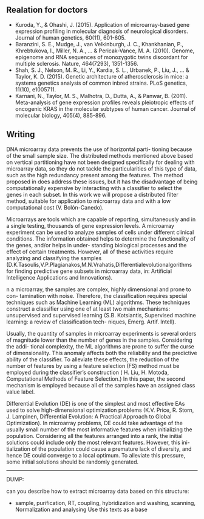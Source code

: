 
## Realation for doctors
- Kuroda, Y., & Ohashi, J. (2015). Application of microarray-based gene expression profiling in molecular diagnosis of neurological disorders. Journal of human genetics, 60(11), 601-605.
- Baranzini, S. E., Mudge, J., van Velkinburgh, J. C., Khankhanian, P., Khrebtukova, I., Miller, N. A., ... & Pericak-Vance, M. A. (2010). Genome, epigenome and RNA sequences of monozygotic twins discordant for multiple sclerosis. Nature, 464(7293), 1351-1356.
- Shah, S. J., Nelson, M. R., Li, Y., Kardia, S. L., Urbanek, P., Liu, J., ... & Taylor, K. D. (2015). Genetic architecture of atherosclerosis in mice: a systems genetics analysis of common inbred strains. PLoS genetics, 11(10), e1005711.
- Karnani, N., Taylor, M. S., Malhotra, D., Dutta, A., & Panwar, B. (2011). Meta-analysis of gene expression profiles reveals pleiotropic effects of oncogenic KRAS in the molecular subtypes of human cancer. Journal of molecular biology, 405(4), 885-896.

## Writing
DNA microarray data prevents the use of horizontal parti- tioning because of the small sample size. The distributed methods mentioned above based on vertical partitioning have not been designed specifically for dealing with microarray data, so they do not tackle the particularities of this type of data, such as the high redundancy present among the features. The method proposed in does address these issues, but it has the disadvantage of being computationally expensive by interacting with a classifier to select the genes in each subset. In this work we will propose a distributed filter method, suitable for application to microarray data and with a low computational cost (V. Bolón-Canedo).

Microarrays are tools which are capable of reporting, simultaneously and in a single testing, thousands of gene expression levels. A microarray experiment can be used to analyze samples of cells under different clinical conditions. The information obtained helps to determine the functionality of the genes, and/or helps in under- standing biological processes and the effect of certain treatments. However, all of these activities require analyzing and classifying the samples (D.K.Tasoulis,V.P.Plagianakos,M.N.Vrahatis,Differentialevolutionalgorithms for finding predictive gene subsets in microarray data, in: Artificial Intelligence Applications and Innovations).

n a microarray, the samples are complex, highly dimensional and prone to con- tamination with noise. Therefore, the classification requires special techniques such as Machine Learning (ML) algorithms. These techniques construct a classifier using one of at least two main mechanisms: unsupervised and supervised learning (S.B. Kotsiantis, Supervised machine learning: a review of classification tech- niques, Emerg. Artif. Intell).


Usually, the quantity of samples in microarray experiments is several orders of magnitude lower than the number of genes in the samples. Considering the addi- tional complexity, the ML algorithms are prone to suffer the curse of dimensionality. This anomaly affects both the reliability and the predictive ability of the classifier. To alleviate these effects, the reduction of the number of features by using a feature selection (FS) method must be employed during the classifier’s construction ( H. Liu, H. Motoda, Computational Methods of Feature Selection.) In this paper, the second mechanism is employed because all of the samples have an assigned class value label.

Differential Evolution (DE) is one of the simplest and most effective EAs used to solve high-dimensional optimization problems (K.V. Price, R. Storn, J. Lampinen, Differential Evolution: A Practical Approach to
Global Optimization). In microarray problems, DE could take advantage of the usually small number of the most informative features when initializing the population. Considering all the features arranged into a rank, the initial solutions could include only the most relevant features. However, this ini- tialization of the population could cause a premature lack of diversity, and hence DE could converge to a local optimum. To alleviate this pressure, some initial solutions should be randomly generated.

---

DUMP: 

can you describe how to extract microarray data based on this structure:
- sample, purification, RT, coupling, hybridization and washing, scanning, Normalization and analysing
Use this texts as a base